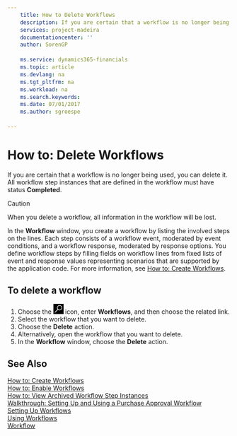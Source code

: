```yaml
---
    title: How to Delete Workflows 
    description: If you are certain that a workflow is no longer being used, you can delete it. All workflow step instances that are defined in the workflow must have status **Completed**.
    services: project-madeira
    documentationcenter: ''
    author: SorenGP

    ms.service: dynamics365-financials
    ms.topic: article
    ms.devlang: na
    ms.tgt_pltfrm: na
    ms.workload: na
    ms.search.keywords:
    ms.date: 07/01/2017
    ms.author: sgroespe

---
```

# How to: Delete Workflows
If you are certain that a workflow is no longer being used, you can delete it. All workflow step instances that are defined in the workflow must have status **Completed**.  

> [!CAUTION]  
>  When you delete a workflow, all information in the workflow will be lost.  

 In the **Workflow** window, you create a workflow by listing the involved steps on the lines. Each step consists of a workflow event, moderated by event conditions, and a workflow response, moderated by response options. You define workflow steps by filling fields on workflow lines from fixed lists of event and response values representing scenarios that are supported by the application code. For more information, see [How to: Create Workflows](across-how-to-create-workflows.md).  

## To delete a workflow  
1.  Choose the ![Search for Page or Report](media/ui-search/search_small.png "Search for Page or Report icon") icon, enter **Workflows**, and then choose the related link.  
2.  Select the workflow that you want to delete.  
3.  Choose the **Delete** action.  
4.  Alternatively, open the workflow that you want to delete.  
5.  In the **Workflow** window, choose the **Delete** action.  

## See Also  
 [How to: Create Workflows](across-how-to-create-workflows.md)   
 [How to: Enable Workflows](across-how-to-enable-workflows.md)   
 [How to: View Archived Workflow Step Instances](across-how-to-view-archived-workflow-step-instances.md)   
 [Walkthrough: Setting Up and Using a Purchase Approval Workflow](walkthrough-setting-up-and-using-a-purchase-approval-workflow.md)   
 [Setting Up Workflows](across-set-up-workflows.md)   
 [Using Workflows](across-use-workflows.md)   
 [Workflow](across-workflow.md)   
